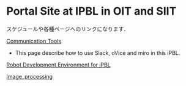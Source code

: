#  Portal Site at IPBL in OIT and SIIT 
スケジュールや各種ページへのリンクになります．



[Communication Tools](https://github.com/oit-ipbl/portal/blob/main/setup/commtools.md)
- This page describe how to use Slack, oVice and miro in this iPBL.

[Robot Development Environment for iPBL](https://github.com/oit-ipbl/portal/blob/main/setup/commtools.md)

[Image_processing](https://github.com/oit-ipbl/image_processing)

